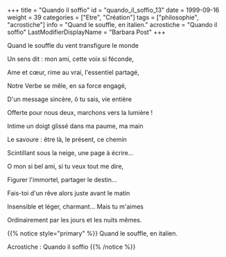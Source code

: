 +++
title = "Quando il soffio"
id = "quando_il_soffio_13"
date = 1999-09-16
weight = 39
categories = ["Etre", "Création"]
tags = ["philosophie", "acrostiche"]
info = "Quand le souffle, en italien."
acrostiche = "Quando il soffio"
LastModifierDisplayName = "Barbara Post"
+++

Quand le souffle du vent transfigure le monde

Un sens dit : mon ami, cette voix si féconde,

Ame et cœur, rime au vrai, l'essentiel partagé,

Notre Verbe se mêle, en sa force engagé,

D'un message sincère, ô tu sais, vie entière

Offerte pour nous deux, marchons vers la lumière !

Intime un doigt glissé dans ma paume, ma main

Le savoure : être là, le présent, ce chemin

Scintillant sous la neige, une page à écrire...

O mon si bel ami, si tu veux tout me dire,

Figurer l'immortel, partager le destin...

Fais-toi d'un rêve alors juste avant le matin

Insensible et léger, charmant... Mais tu m'aimes

Ordinairement par les jours et les nuits mêmes.

{{% notice style="primary" %}}
Quand le souffle, en italien.

Acrostiche : Quando il soffio
{{% /notice %}}
